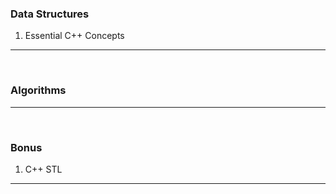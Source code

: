 ### Data Structures
1. Essential C++ Concepts
<hr />
<br />

### Algorithms
<hr />
<br />

### Bonus
1. C++ STL
<hr />